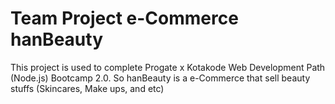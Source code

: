 # Team Project e-Commerce hanBeauty

This project is used to complete Progate x Kotakode Web Development Path (Node.js) Bootcamp 2.0. 
So hanBeauty is a e-Commerce that sell beauty stuffs (Skincares, Make ups, and etc)
